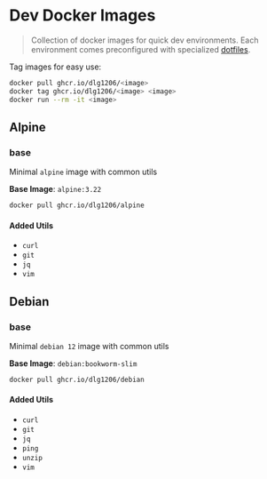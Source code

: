 # Dev Docker Images

> Collection of docker images for quick dev environments. Each environment comes preconfigured with
> specialized [dotfiles](https://github.com/dlg1206/dotfiles).

Tag images for easy use:

```bash
docker pull ghcr.io/dlg1206/<image>
docker tag ghcr.io/dlg1206/<image> <image> 
docker run --rm -it <image>
```

## Alpine

### base

Minimal `alpine` image with common utils

**Base Image**: `alpine:3.22`

```bash
docker pull ghcr.io/dlg1206/alpine
```

#### Added Utils

- `curl`
- `git`
- `jq`
- `vim`

## Debian

### base

Minimal `debian 12` image with common utils

**Base Image**: `debian:bookworm-slim`

```bash
docker pull ghcr.io/dlg1206/debian
```

#### Added Utils

- `curl`
- `git`
- `jq`
- `ping`
- `unzip`
- `vim`
